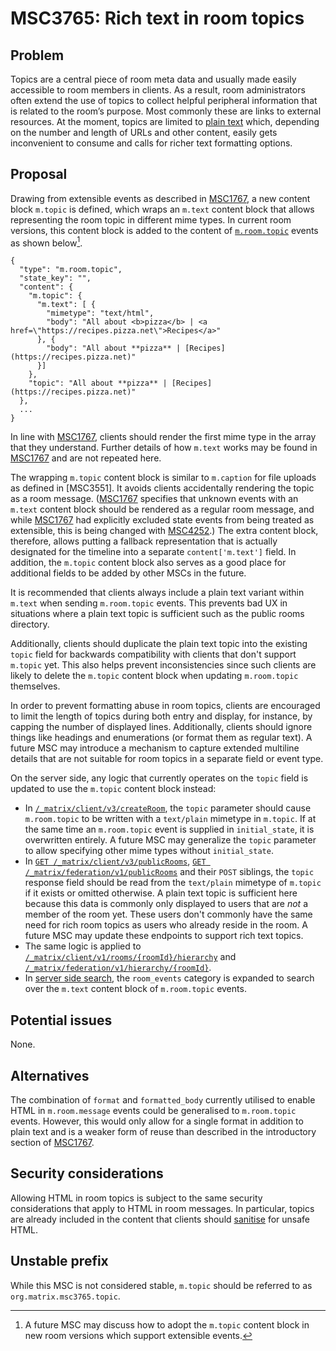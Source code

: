 # MSC3765: Rich text in room topics

## Problem

Topics are a central piece of room meta data and usually made easily
accessible to room members in clients. As a result, room administrators
often extend the use of topics to collect helpful peripheral information
that is related to the room’s purpose. Most commonly these are links to
external resources. At the moment, topics are limited to [plain text]
which, depending on the number and length of URLs and other content,
easily gets inconvenient to consume and calls for richer text formatting
options.

## Proposal

Drawing from extensible events as described in [MSC1767], a new content
block `m.topic` is defined, which wraps an `m.text` content block that
allows representing the room topic in different mime types. In current
room versions, this content block is added to the content of [`m.room.topic`]
events as shown below[^1].

```json5
{
  "type": "m.room.topic",
  "state_key": "",
  "content": {
    "m.topic": {
      "m.text": [ {
        "mimetype": "text/html",
        "body": "All about <b>pizza</b> | <a href=\"https://recipes.pizza.net\">Recipes</a>"
      }, {
        "body": "All about **pizza** | [Recipes](https://recipes.pizza.net)"
      }]
    },
    "topic": "All about **pizza** | [Recipes](https://recipes.pizza.net)"
  },
  ...
}
```

In line with [MSC1767], clients should render the first mime type in the
array that they understand. Further details of how `m.text` works may
be found in [MSC1767] and are not repeated here.

The wrapping `m.topic` content block is similar to `m.caption` for file
uploads as defined in [MSC3551]. It avoids clients accidentally rendering
the topic as a room message. ([MSC1767] specifies that unknown events with
an `m.text` content block should be rendered as a regular room message, and
while [MSC1767] had explicitly excluded state events from being treated as 
extensible, this is being changed with [MSC4252].) The extra content block, therefore, allows putting
a fallback representation that is actually designated for the timeline
into a separate `content['m.text']` field. In addition, the `m.topic` content
block also serves as a good place for additional fields to be added by
other MSCs in the future.

It is recommended that clients always include a plain text variant within `m.text` when
sending `m.room.topic` events. This prevents bad UX in situations where a plain
text topic is sufficient such as the public rooms directory.

Additionally, clients should duplicate the plain text topic into the existing
`topic` field for backwards compatibility with clients that don't support
`m.topic` yet. This also helps prevent inconsistencies since such clients
are likely to delete the `m.topic` content block when updating `m.room.topic`
themselves.

In order to prevent formatting abuse in room topics, clients are
encouraged to limit the length of topics during both entry and display,
for instance, by capping the number of displayed lines. Additionally,
clients should ignore things like headings and enumerations (or format them
as regular text). A future MSC may introduce a mechanism to capture extended
multiline details that are not suitable for room topics in a separate field
or event type.

On the server side, any logic that currently operates on the `topic` field is
updated to use the `m.topic` content block instead:

- In [`/_matrix/client/v3/createRoom`], the `topic` parameter should cause `m.room.topic`
  to be written with a `text/plain` mimetype in `m.topic`. If at the same time an
  `m.room.topic` event is supplied in `initial_state`, it is overwritten entirely.
  A future MSC may generalize the `topic` parameter to allow specifying other mime
  types without `initial_state`.
- In [`GET /_matrix/client/v3/publicRooms`], [`GET /_matrix/federation/v1/publicRooms`]
  and their `POST` siblings, the `topic` response field should be read from the
  `text/plain` mimetype of `m.topic` if it exists or omitted otherwise.
  A plain text topic is sufficient here because this data is commonly
  only displayed to users that are *not* a member of the room yet. These
  users don't commonly have the same need for rich room topics as users
  who already reside in the room. A future MSC may update these endpoints
  to support rich text topics.
- The same logic is applied to [`/_matrix/client/v1/rooms/{roomId}/hierarchy`]
  and [`/_matrix/federation/v1/hierarchy/{roomId}`].
- In [server side search], the `room_events` category is expanded to search
  over the `m.text` content block of `m.room.topic` events.

## Potential issues

None.

## Alternatives

The combination of `format` and `formatted_body` currently utilised to
enable HTML in `m.room.message` events could be generalised to
`m.room.topic` events. However, this would only allow for a single
format in addition to plain text and is a weaker form of reuse than
described in the introductory section of [MSC1767].

## Security considerations

Allowing HTML in room topics is subject to the same security
considerations that apply to HTML in room messages. In particular,
topics are already included in the content that clients should [sanitise]
for unsafe HTML.

## Unstable prefix

While this MSC is not considered stable, `m.topic` should be referred to
as `org.matrix.msc3765.topic`.

[^1]: A future MSC may discuss how to adopt the `m.topic` content block in
      new room versions which support extensible events.

[plain text]: https://spec.matrix.org/v1.12/client-server-api/#mroomtopic
[MSC1767]: https://github.com/matrix-org/matrix-spec-proposals/pull/1767
[MSC4252]: https://github.com/matrix-org/matrix-spec-proposals/pull/4252
[sanitise]: https://spec.matrix.org/v1.12/client-server-api/#security-considerations
[server side search]: https://spec.matrix.org/v1.12/client-server-api/#server-side-search
[`m.room.topic`]: https://spec.matrix.org/v1.12/client-server-api/#mroomtopic
[`/_matrix/client/v1/rooms/{roomId}/hierarchy`]: https://spec.matrix.org/v1.12/client-server-api/#get_matrixclientv1roomsroomidhierarchy
[`/_matrix/client/v3/createRoom`]: https://spec.matrix.org/v1.12/client-server-api/#post_matrixclientv3createroom
[`/_matrix/federation/v1/hierarchy/{roomId}`]: https://spec.matrix.org/v1.12/server-server-api/#get_matrixfederationv1hierarchyroomid
[`GET /_matrix/client/v3/publicRooms`]: https://spec.matrix.org/v1.12/client-server-api/#get_matrixclientv3publicrooms
[`GET /_matrix/federation/v1/publicRooms`]: https://spec.matrix.org/v1.12/server-server-api/#get_matrixfederationv1publicrooms
